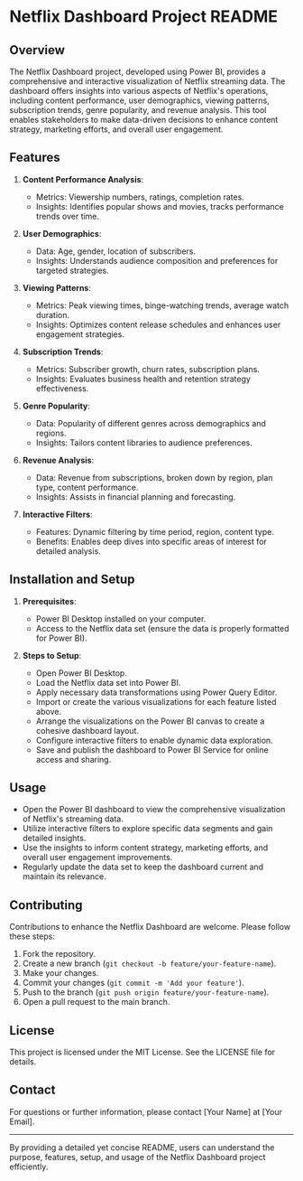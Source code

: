 # Netflix Dashboard Project README

## Overview

The Netflix Dashboard project, developed using Power BI, provides a comprehensive and interactive visualization of Netflix streaming data. The dashboard offers insights into various aspects of Netflix's operations, including content performance, user demographics, viewing patterns, subscription trends, genre popularity, and revenue analysis. This tool enables stakeholders to make data-driven decisions to enhance content strategy, marketing efforts, and overall user engagement.

## Features

1. **Content Performance Analysis**:
   - Metrics: Viewership numbers, ratings, completion rates.
   - Insights: Identifies popular shows and movies, tracks performance trends over time.

2. **User Demographics**:
   - Data: Age, gender, location of subscribers.
   - Insights: Understands audience composition and preferences for targeted strategies.

3. **Viewing Patterns**:
   - Metrics: Peak viewing times, binge-watching trends, average watch duration.
   - Insights: Optimizes content release schedules and enhances user engagement strategies.

4. **Subscription Trends**:
   - Metrics: Subscriber growth, churn rates, subscription plans.
   - Insights: Evaluates business health and retention strategy effectiveness.

5. **Genre Popularity**:
   - Data: Popularity of different genres across demographics and regions.
   - Insights: Tailors content libraries to audience preferences.

6. **Revenue Analysis**:
   - Data: Revenue from subscriptions, broken down by region, plan type, content performance.
   - Insights: Assists in financial planning and forecasting.

7. **Interactive Filters**:
   - Features: Dynamic filtering by time period, region, content type.
   - Benefits: Enables deep dives into specific areas of interest for detailed analysis.

## Installation and Setup

1. **Prerequisites**:
   - Power BI Desktop installed on your computer.
   - Access to the Netflix data set (ensure the data is properly formatted for Power BI).

2. **Steps to Setup**:
   - Open Power BI Desktop.
   - Load the Netflix data set into Power BI.
   - Apply necessary data transformations using Power Query Editor.
   - Import or create the various visualizations for each feature listed above.
   - Arrange the visualizations on the Power BI canvas to create a cohesive dashboard layout.
   - Configure interactive filters to enable dynamic data exploration.
   - Save and publish the dashboard to Power BI Service for online access and sharing.

## Usage

- Open the Power BI dashboard to view the comprehensive visualization of Netflix's streaming data.
- Utilize interactive filters to explore specific data segments and gain detailed insights.
- Use the insights to inform content strategy, marketing efforts, and overall user engagement improvements.
- Regularly update the data set to keep the dashboard current and maintain its relevance.

## Contributing

Contributions to enhance the Netflix Dashboard are welcome. Please follow these steps:

1. Fork the repository.
2. Create a new branch (`git checkout -b feature/your-feature-name`).
3. Make your changes.
4. Commit your changes (`git commit -m 'Add your feature'`).
5. Push to the branch (`git push origin feature/your-feature-name`).
6. Open a pull request to the main branch.

## License

This project is licensed under the MIT License. See the LICENSE file for details.

## Contact

For questions or further information, please contact [Your Name] at [Your Email].

---

By providing a detailed yet concise README, users can understand the purpose, features, setup, and usage of the Netflix Dashboard project efficiently.
